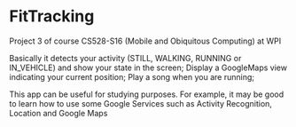 # FitTracking

Project 3 of course CS528-S16 (Mobile and Obiquitous Computing) at WPI

Basically it detects your activity (STILL, WALKING, RUNNING or IN_VEHICLE) and show your state in the screen;
Display a GoogleMaps view indicating your current position;
Play a song when you are running;

This app can be useful for studying purposes.
For example, it may be good to learn how to use some Google Services such as Activity Recognition, Location and Google Maps

